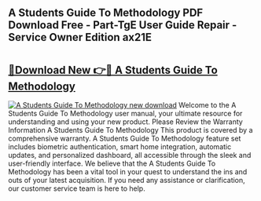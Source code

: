 ## A Students Guide To Methodology PDF Download Free - Part-TgE User Guide Repair - Service Owner Edition ax21E

# <h2><a href="http://bc74014.oget.top/?id=A+Students+Guide+To+Methodology">🔗Download New 👉🔴 A Students Guide To Methodology</a></h2>

[![A Students Guide To Methodology new download](https://i.imgur.com/5g1atiW.png)](http://bc74014.oget.top/?id=A+Students+Guide+To+Methodology)
Welcome to the A Students Guide To Methodology user manual, your ultimate resource for understanding and using your new product. Please Review the Warranty Information A Students Guide To Methodology This product is covered by a comprehensive warranty. A Students Guide To Methodology feature set includes biometric authentication, smart home integration, automatic updates, and personalized dashboard, all accessible through the sleek and user-friendly interface. We believe that the A Students Guide To Methodology has been a vital tool in your quest to understand the ins and outs of your latest acquisition. If you need any assistance or clarification, our customer service team is here to help.
